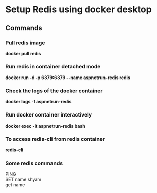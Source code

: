 ﻿# Setup Redis using docker desktop

## Commands 

### Pull redis image 
<b>docker pull redis</b><br />

### Run redis in container detached mode 
<b>docker run -d -p 6379:6379 --name aspnetrun-redis redis</b>

### Check the logs of the docker container
<b>docker logs -f aspnetrun-redis</b>

### Run docker container interactively
<b>docker exec -it aspnetrun-redis bash</b>

### To access redis-cli from redis container 
<b>redis-cli</b>

### Some redis commands 
PING <br/>
SET name shyam <br/>
get name  <br/>
